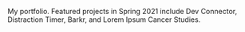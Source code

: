 My portfolio. Featured projects in Spring 2021 include Dev Connector, Distraction Timer, Barkr, and Lorem Ipsum Cancer Studies.  